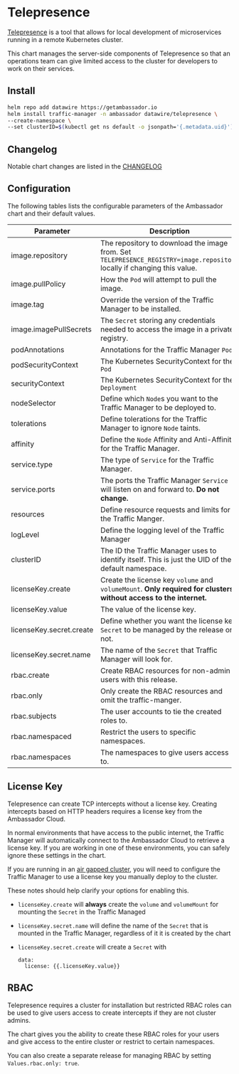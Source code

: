 # Telepresence

[Telepresence](https://www.getambassador.io/products/telepresence/) is a tool 
that allows for local development of microservices running in a remote 
Kubernetes cluster.

This chart manages the server-side components of Telepresence so that an
operations team can give limited access to the cluster for developers to work on
their services.

## Install

```sh
helm repo add datawire https://getambassador.io
helm install traffic-manager -n ambassador datawire/telepresence \
--create-namespace \
--set clusterID=$(kubectl get ns default -o jsonpath='{.metadata.uid}')
```

## Changelog

Notable chart changes are listed in the [CHANGELOG](./CHANGELOG.md)

## Configuration

The following tables lists the configurable parameters of the Ambassador chart and their default values.

| Parameter                | Description                                                                                                             | Default                                                                                           |
|--------------------------|-------------------------------------------------------------------------------------------------------------------------|---------------------------------------------------------------------------------------------------|
| image.repository         | The repository to download the image from. Set `TELEPRESENCE_REGISTRY=image.repository` locally if changing this value. | `docker.io/datawire/tel2`                                                                         |
| image.pullPolicy         | How the `Pod` will attempt to pull the image.                                                                           | `IfNotPresent`                                                                                    |
| image.tag                | Override the version of the Traffic Manager to be installed.                                                            | `""` (Defined in `appVersion` Chart.yaml)                                                         |
| image.imagePullSecrets   | The `Secret` storing any credentials needed to access the image in a private registry.                                  | `[]`                                                                                              |
| podAnnotations           | Annotations for the Traffic Manager `Pod`                                                                               | `{}`                                                                                              |
| podSecurityContext       | The Kubernetes SecurityContext for the `Pod`                                                                            | `{}`                                                                                              |
| securityContext          | The Kubernetes SecurityContext for the `Deployment`                                                                     | `{"readOnlyRootFilesystem": true, "runAsNonRoot": true, "runAsUser": 1000}`                       |
| nodeSelector             | Define which `Node`s you want to the Traffic Manager to be deployed to.                                                 | `{}`                                                                                              |
| tolerations              | Define tolerations for the Traffic Manager to ignore `Node` taints.                                                     | `[]`                                                                                              |
| affinity                 | Define the `Node` Affinity and Anti-Affinity for the Traffic Manager.                                                   | `{}`                                                                                              |
| service.type             | The type of `Service` for the Traffic Manager.                                                                          | `ClusterIP`                                                                                       |
| service.ports            | The ports the Traffic Manager `Service` will listen on and forward to. **Do not change.**                               | `[{"name":"sshd","port":8022,"targetPort":"sshd"},{"name":"api","port":8081,"targetPort":"api"}]` |
| resources                | Define resource requests and limits for the Traffic Manger.                                                             | `{}`                                                                                              |
| logLevel                 | Define the logging level of the Traffic Manager                                                                         | `debug`                                                                                           |
| clusterID                | The ID the Traffic Manager uses to identify itself. This is just the UID of the default namespace.                      | `""`                                                                                              |
| licenseKey.create        | Create the license key `volume` and `volumeMount`. **Only required for clusters without access to the internet.**       | `false`                                                                                           |
| licenseKey.value         | The value of the license key.                                                                                           | `""`                                                                                              |
| licenseKey.secret.create | Define whether you want the license key `Secret` to be managed by the release or not.                                   | `true`                                                                                            |
| licenseKey.secret.name   | The name of the `Secret` that Traffic Manager will look for.                                                            | `systema-license`                                                                                 |
| rbac.create              | Create RBAC resources for non-admin users with this release.                                                            | `false`                                                                                           |
| rbac.only                | Only create the RBAC resources and omit the traffic-manger.                                                             | `false`                                                                                           |
| rbac.subjects            | The user accounts to tie the created roles to.                                                                          | `{}`                                                                                              |
| rbac.namespaced          | Restrict the users to specific namespaces.                                                                              | `["ambassador"]`                                                                                  |
| rbac.namespaces          | The namespaces to give users access to.                                                                                 | `false`                                                                                           |


## License Key 

Telepresence can create TCP intercepts without a license key. Creating 
intercepts based on HTTP headers requires a license key from the Ambassador
Cloud.

In normal environments that have access to the public internet, the Traffic
Manager will automatically connect to the Ambassador Cloud to retrieve a license
key. If you are working in one of these environments, you can safely ignore
these settings in the chart.

If you are running in an [air gapped cluster](https://www.getambassador.io/docs/telepresence/latest/reference/cluster-config/#air-gapped-cluster),
you will need to configure the Traffic Manager to use a license key you manually
deploy to the cluster.

These notes should help clarify your options for enabling this.

* `licenseKey.create` will **always** create the `volume` and `volumeMount` for
mounting the `Secret` in the Traffic Managed

* `licenseKey.secret.name` will define the name of the `Secret` that is
mounted in the Traffic Manager, regardless of it it is created by the chart

* `licenseKey.secret.create` will create a `Secret` with
   ```
   data:
     license: {{.licenseKey.value}}
   ```

## RBAC

Telepresence requires a cluster for installation but restricted RBAC roles can 
be used to give users access to create intercepts if they are not cluster
admins.

The chart gives you the ability to create these RBAC roles for your users and
give access to the entire cluster or restrict to certain namespaces.

You can also create a separate release for managing RBAC by setting 
`Values.rbac.only: true`.